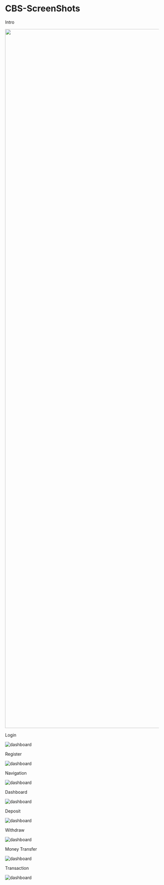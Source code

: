 # CBS-ScreenShots
Intro

<img src="https://github.com/Shobhith45/CBS-ScreenShots/blob/main/intro.png" width = 1080 height = 2280>

Login

![dashboard](https://github.com/Shobhith45/CBS-ScreenShots/blob/main/login.png)

Register

![dashboard](https://github.com/Shobhith45/CBS-ScreenShots/blob/main/register.png)

Navigation

![dashboard](https://github.com/Shobhith45/CBS-ScreenShots/blob/main/navigation.png)

Dashboard

![dashboard](https://github.com/Shobhith45/CBS-ScreenShots/blob/main/dashboard.png)

Deposit

![dashboard](https://github.com/Shobhith45/CBS-ScreenShots/blob/main/deposit.png)

Withdraw

![dashboard](https://github.com/Shobhith45/CBS-ScreenShots/blob/main/withdraw.png)

Money Transfer

![dashboard](https://github.com/Shobhith45/CBS-ScreenShots/blob/main/money_transfer.png)

Transaction

![dashboard](https://github.com/Shobhith45/CBS-ScreenShots/blob/main/transaction.png)
